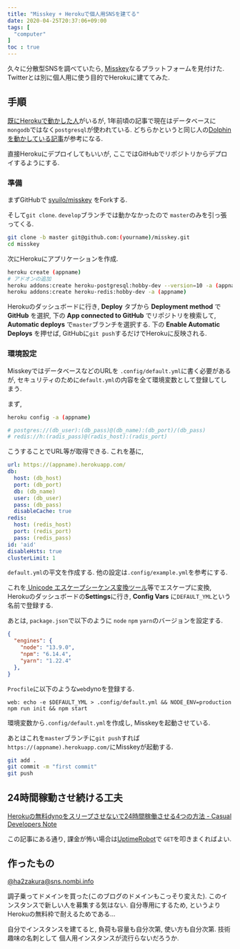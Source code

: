 ```yaml
---
title: "Misskey + Herokuで個人用SNSを建てる"
date: 2020-04-25T20:37:06+09:00
tags: [
  "computer"
]
toc : true
---
```


久々に分散型SNSを調べていたら,
[Misskey](https://github.com/syuilo/misskey)なるプラットフォームを見付けた.
Twitterとは別に個人用に使う目的でHerokuに建ててみた.
<!--more-->

## 手順

[既にHerokuで動かした人](https://syui.cf/blog/post/2019/04/04/misskey/)がいるが,
1年前頃の記事で現在はデータベースに
`mongodb`ではなく`postgresql`が使われている.
どちらかというと同じ人の[Dolphinを動かしている記事](https://syui.cf/blog/post/2019/11/16/dolphin/)が参考になる.

直接Herokuにデプロイしてもいいが,
ここではGitHubでリポジトリからデプロイするようにする.

### 準備

まずGitHubで
[syuilo/misskey](https://github.com/syuilo/misskey)
をForkする.

そして`git clone`. `develop`ブランチでは動かなかったので
`master`のみを引っ張ってくる.

```bash
git clone -b master git@github.com:(yourname)/misskey.git
cd misskey
```

次にHerokuにアプリケーションを作成.

```bash
heroku create (appname)
# アドオンの追加
heroku addons:create heroku-postgresql:hobby-dev --version=10 -a (appname)
heroku addons:create heroku-redis:hobby-dev -a (appname)
```

Herokuのダッシュボードに行き, 
**Deploy** タブから **Deployment method** で
**GitHub** を選択,
下の **App connected to GitHub** でリポジトリを検索して,
**Automatic deploys** で`master`ブランチを選択する.
下の **Enable Automatic Deploys** を押せば,
GitHubに`git push`するだけでHerokuに反映される.

### 環境設定

MisskeyではデータベースなどのURLを
`.config/default.yml`に書く必要があるが,
セキュリティのために`default.yml`の内容を全て環境変数として登録してしまう.

まず,

```bash
heroku config -a (appname)

# postgres://(db_user):(db_pass)@(db_name):(db_port)/(db_pass)
# redis://h:(radis_pass)@(radis_host):(radis_port)
```

こうすることでURL等が取得できる.
これを基に,

```yml
url: https://(appname).herokuapp.com/
db:
  host: (db_host)
  port: (db_port)
  db: (db_name)
  user: (db_user)
  pass: (db_pass)
  disableCache: true
redis:
  host: (redis_host)
  port: (redis_port)
  pass: (redis_pass)
id: 'aid'
disableHsts: true
clusterLimit: 1
```

`default.yml`の平文を作成する.
他の設定は`.config/example.yml`を参考にする.

これを[ Unicode エスケープシーケンス変換ツール](http://www.koikikukan.com/archives/2013/07/01-012345.php)等でエスケープに変換, 
Herokuのダッシュボードの**Settings**に行き,
**Config Vars** に`DEFAULT_YML`という名前で登録する.

あとは, `package.json`で以下のように
`node` `npm` `yarn`のバージョンを設定する.

```json
{
  "engines": {
    "node": "13.9.0",
    "npm": "6.14.4",
    "yarn": "1.22.4"
  },
}
```

`Procfile`に以下のような`web`dynoを登録する.

```
web: echo -e $DEFAULT_YML > .config/default.yml && NODE_ENV=production npm run init && npm start
```

環境変数から`.config/default.yml`を作成し,
Misskeyを起動させている.

あとはこれを`master`ブランチに`git push`すれば
`https://(appname).herokuapp.com/`にMisskeyが起動する.

```bash
git add .
git commit -m "first commit"
git push
```

## 24時間稼動させ続ける工夫

[Herokuの無料dynoをスリープさせないで24時間稼働させる4つの方法 - Casual Developers Note](https://casualdevelopers.com/tech-tips/how-to-prevent-idling-of-free-dyno-on-heroku/)

この記事にある通り,
課金が怖い場合は[UptimeRobot](https://uptimerobot.com/)で
`GET`を叩きまくればよい.

## 作ったもの

[@ha2zakura@sns.nombi.info](https://sns.nombi.info/@ha2zakura)

調子乗ってドメインを買った(このブログのドメインもこっそり変えた).
このインスタンスで新しい人を募集する気はない.
自分専用にするため, というより
Herokuの無料枠で耐えるためである...

自分でインスタンスを建てると,
負荷も容量も自分次第,
使い方も自分次第.
技術趣味の名刺として
個人用インスタンスが流行らないだろうか.
